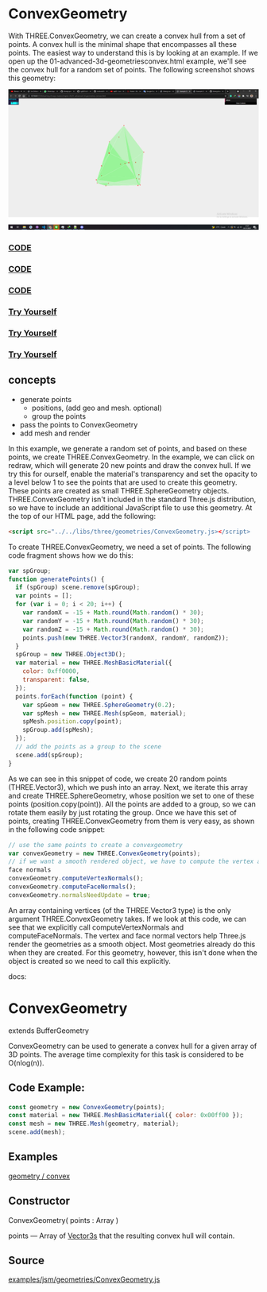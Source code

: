 # ConvexGeometry

With THREE.ConvexGeometry, we can create a convex hull from a set of points. A convex hull is the minimal shape that encompasses all these points. The easiest way to understand this is by looking at an example. If we open up the 01-advanced-3d-geometriesconvex.html example, we'll see the convex hull for a random set of points. The following screenshot shows this geometry:

<a href="../learning-threejs-master/chapter-06/01-advanced-3d-geometries-convex.html">
  <img src="../img/5.1.png">
</a>

<script type="text/javascript" src="../libs/three.js"></script>

<script type="text/javascript" src="../libs/stats.js"></script>
<script type="text/javascript" src="../libs/ConvexGeometry.js"></script>
<script type="text/javascript" src="../libs/dat.gui.js"></script>

<div id="Stats-output">
</div>
<!-- Div which will hold the Output -->
<div id="WebGL-output">
</div>
<!-- Javascript code that runs our Three.js examples -->
<script type="text/javascript">

// once everything is loaded, we run our Three.js stuff.
function init() {

    var stats = initStats();

    // create a scene, that will hold all our elements such as objects, cameras and lights.
    var scene = new THREE.Scene();

    // create a camera, which defines where we're looking at.
    var camera = new THREE.PerspectiveCamera(45, window.innerWidth / window.innerHeight, 0.1, 1000);

    // create a render and set the size
    var webGLRenderer = new THREE.WebGLRenderer();
    webGLRenderer.setClearColor(new THREE.Color(0xEEEEEE, 1.0));
    webGLRenderer.setSize(window.innerWidth, window.innerHeight);
    webGLRenderer.shadowMapEnabled = true;

    // position and point the camera to the center of the scene
    camera.position.x = -30;
    camera.position.y = 40;
    camera.position.z = 50;
    camera.lookAt(new THREE.Vector3(10, 0, 0));

    // add the output of the renderer to the html element
    document.getElementById("WebGL-output").appendChild(webGLRenderer.domElement);

    // call the render function
    var step = 0;

    // the points group
    var spGroup;
    // the mesh
    var hullMesh;

    generatePoints();

    // setup the control gui
    var controls = new function () {
        // we need the first child, since it's a multimaterial

        this.redraw = function () {
            scene.remove(spGroup);
            scene.remove(hullMesh);
            generatePoints();

        };

    };

    var gui = new dat.GUI();
    gui.add(controls, 'redraw');


    render();

    function generatePoints() {
        // add 10 random spheres
        var points = [];
        for (var i = 0; i < 20; i++) {
            var randomX = -15 + Math.round(Math.random() * 30);
            var randomY = -15 + Math.round(Math.random() * 30);
            var randomZ = -15 + Math.round(Math.random() * 30);

            points.push(new THREE.Vector3(randomX, randomY, randomZ));
        }

        spGroup = new THREE.Object3D();
        var material = new THREE.MeshBasicMaterial({color: 0xff0000, transparent: false});
        points.forEach(function (point) {

            var spGeom = new THREE.SphereGeometry(0.2);
            var spMesh = new THREE.Mesh(spGeom, material);
            spMesh.position.copy(point);
            spGroup.add(spMesh);
        });
        // add the points as a group to the scene
        scene.add(spGroup);

        // use the same points to create a convexgeometry
        var hullGeometry = new THREE.ConvexGeometry(points);
        hullMesh = createMesh(hullGeometry);
        scene.add(hullMesh);
    }

    function createMesh(geom) {

        // assign two materials
        var meshMaterial = new THREE.MeshBasicMaterial({color: 0x00ff00, transparent: true, opacity: 0.2});
        meshMaterial.side = THREE.DoubleSide;
        var wireFrameMat = new THREE.MeshBasicMaterial();
        wireFrameMat.wireframe = true;

        // create a multimaterial
        var mesh = THREE.SceneUtils.createMultiMaterialObject(geom, [meshMaterial, wireFrameMat]);

        return mesh;
    }

    function render() {
        stats.update();

        spGroup.rotation.y = step;
        hullMesh.rotation.y = step += 0.01;

        // render using requestAnimationFrame
        requestAnimationFrame(render);
        webGLRenderer.render(scene, camera);
    }

    function initStats() {

        var stats = new Stats();
        stats.setMode(0); // 0: fps, 1: ms

        // Align top-left
        stats.domElement.style.position = 'absolute';
        stats.domElement.style.left = '0px';
        stats.domElement.style.top = '0px';

        document.getElementById("Stats-output").appendChild(stats.domElement);

        return stats;
    }

}
window.onload = init;
</script>

<a href="../learning-threejs-master/chapter-06/01-advanced-3d-geometries-convex.html"><h3>CODE</h3></a>

<a href="../learning-threejs-master/chapter-06/01-advanced-3d-geometries-convex.html"><h3>CODE</h3></a>

<a href="../learning-threejs-master/chapter-06/01-advanced-3d-geometries-convex.html"><h3>CODE</h3></a>

<a href="https://cg2021c.github.io/threejs-presentation-anak-ambis/learning-threejs-master/chapter-06/01-advanced-3d-geometries-convex.html"><h3>Try Yourself</h3></a>

<a href="https://cg2021c.github.io/threejs-presentation-anak-ambis/learning-threejs-master/chapter-06/01-advanced-3d-geometries-convex.html"><h3>Try Yourself</h3></a>

<a href="https://cg2021c.github.io/threejs-presentation-anak-ambis/learning-threejs-master/chapter-06/01-advanced-3d-geometries-convex.html"><h3>Try Yourself</h3></a>

## concepts

- generate points
  - positions, (add geo and mesh. optional)
  - group the points
- pass the points to ConvexGeometry
- add mesh and render

In this example, we generate a random set of points, and based on these points, we create THREE.ConvexGeometry. In the example, we can click on redraw, which will generate 20 new points and draw the convex hull. If we try this for ourself, enable the material's transparency and set the opacity to a level below 1 to see the points that are used to create this geometry. These points are created as small THREE.SphereGeometry objects. THREE.ConvexGeometry isn't included in the standard Three.js distribution, so we have to include an additional JavaScript file to use this geometry. At the top of our HTML page, add the following:

```html
<script src="../../libs/three/geometries/ConvexGeometry.js></script>
```

To create THREE.ConvexGeometry, we need a set of points. The following code fragment shows how we do this:

```js
var spGroup;
function generatePoints() {
  if (spGroup) scene.remove(spGroup);
  var points = [];
  for (var i = 0; i < 20; i++) {
    var randomX = -15 + Math.round(Math.random() * 30);
    var randomY = -15 + Math.round(Math.random() * 30);
    var randomZ = -15 + Math.round(Math.random() * 30);
    points.push(new THREE.Vector3(randomX, randomY, randomZ));
  }
  spGroup = new THREE.Object3D();
  var material = new THREE.MeshBasicMaterial({
    color: 0xff0000,
    transparent: false,
  });
  points.forEach(function (point) {
    var spGeom = new THREE.SphereGeometry(0.2);
    var spMesh = new THREE.Mesh(spGeom, material);
    spMesh.position.copy(point);
    spGroup.add(spMesh);
  });
  // add the points as a group to the scene
  scene.add(spGroup);
}
```

As we can see in this snippet of code, we create 20 random points (THREE.Vector3), which we push into an array. Next, we iterate this array and create THREE.SphereGeometry, whose position we set to one of these points (position.copy(point)). All the points are added to a group, so we can rotate them easily by just rotating the group. Once we have this set of points, creating THREE.ConvexGeometry from them is very easy, as shown in the following code snippet:

```js
// use the same points to create a convexgeometry
var convexGeometry = new THREE.ConvexGeometry(points);
// if we want a smooth rendered object, we have to compute the vertex and
face normals
convexGeometry.computeVertexNormals();
convexGeometry.computeFaceNormals();
convexGeometry.normalsNeedUpdate = true;
```

An array containing vertices (of the THREE.Vector3 type) is the only argument THREE.ConvexGeometry takes. If we look at this code, we can see that we explicitly call computeVertexNormals and computeFaceNormals. The vertex and face normal vectors help Three.js render the geometries as a smooth object. Most geometries already do this when they are created. For this geometry, however, this isn't done when the object is created so we need to call this explicitly.

docs:

# ConvexGeometry

extends BufferGeometry

ConvexGeometry can be used to generate a convex hull for a given array of 3D points. The average time complexity for this task is considered to be O(nlog(n)).

## Code Example:

```js
const geometry = new ConvexGeometry(points);
const material = new THREE.MeshBasicMaterial({ color: 0x00ff00 });
const mesh = new THREE.Mesh(geometry, material);
scene.add(mesh);
```

## Examples

<a href="https://threejs.org/examples/#webgl_geometry_convex"> geometry / convex </a>

## Constructor

ConvexGeometry( points : Array )

points — Array of <a href="https://threejs.org/docs/index.html#api/en/math/Vector3">Vector3s</a> that the resulting convex hull will contain.

## Source

<a href="https://github.com/mrdoob/three.js/blob/master/examples/jsm/geometries/ConvexGeometry.js">examples/jsm/geometries/ConvexGeometry.js</a>
